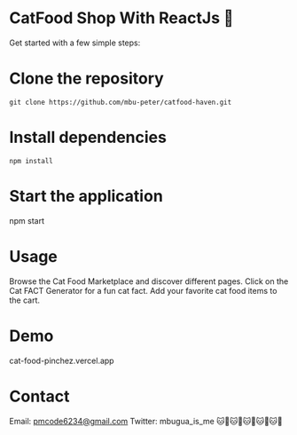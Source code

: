 # CatFood Shop With ReactJs 🐾

Get started with a few simple steps:

# Clone the repository

```
git clone https://github.com/mbu-peter/catfood-haven.git
```

# Install dependencies

```
npm install
```

# Start the application

npm start

# Usage

Browse the Cat Food Marketplace and discover different pages.
Click on the Cat FACT Generator for a fun cat fact.
Add your favorite cat food items to the cart.

# Demo

cat-food-pinchez.vercel.app

# Contact

Email: pmcode6234@gmail.com
Twitter: mbugua_is_me
🐱🍲🐱🍲🐱🍲🐱🍲🐱🍲
